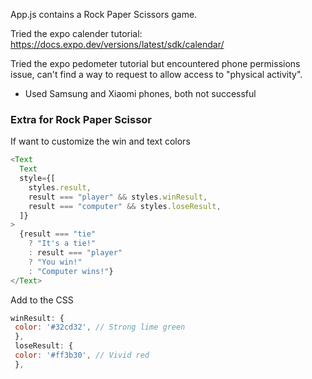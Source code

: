 App.js contains a Rock Paper Scissors game.

Tried the expo calender tutorial: https://docs.expo.dev/versions/latest/sdk/calendar/

Tried the expo pedometer tutorial but encountered phone permissions issue, can't find a way to request to allow access to "physical activity".
- Used Samsung and Xiaomi phones, both not successful

### Extra for Rock Paper Scissor

If want to customize the win and text colors

```javascript
<Text
  Text
  style={[
    styles.result,
    result === "player" && styles.winResult,
    result === "computer" && styles.loseResult,
  ]}
>
  {result === "tie"
    ? "It's a tie!"
    : result === "player"
    ? "You win!"
    : "Computer wins!"}
</Text>
```

Add to the CSS

```javascript
winResult: {
 color: '#32cd32', // Strong lime green
 },
 loseResult: {
 color: '#ff3b30', // Vivid red
 },
```